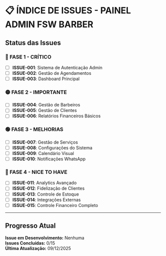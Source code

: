 # 📋 ÍNDICE DE ISSUES - PAINEL ADMIN FSW BARBER

## Status das Issues

### 🔴 FASE 1 - CRÍTICO
- [ ] **ISSUE-001**: Sistema de Autenticação Admin
- [ ] **ISSUE-002**: Gestão de Agendamentos  
- [ ] **ISSUE-003**: Dashboard Principal

### 🟡 FASE 2 - IMPORTANTE
- [ ] **ISSUE-004**: Gestão de Barbeiros
- [ ] **ISSUE-005**: Gestão de Clientes
- [ ] **ISSUE-006**: Relatórios Financeiros Básicos

### 🟢 FASE 3 - MELHORIAS
- [ ] **ISSUE-007**: Gestão de Serviços
- [ ] **ISSUE-008**: Configurações do Sistema
- [ ] **ISSUE-009**: Calendário Visual
- [ ] **ISSUE-010**: Notificações WhatsApp

### 🔵 FASE 4 - NICE TO HAVE
- [ ] **ISSUE-011**: Analytics Avançado
- [ ] **ISSUE-012**: Fidelização de Clientes
- [ ] **ISSUE-013**: Controle de Estoque
- [ ] **ISSUE-014**: Integrações Externas
- [ ] **ISSUE-015**: Controle Financeiro Completo

---

## Progresso Atual
**Issue em Desenvolvimento:** Nenhuma  
**Issues Concluídas:** 0/15  
**Última Atualização:** 09/12/2025
